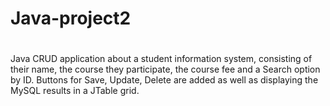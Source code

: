 # Java-project2
#
#
Java CRUD application about a student information system,
consisting of their name, the course they participate, the course fee and a Search option by ID.
Buttons for Save, Update, Delete are added as well as displaying the MySQL results in a JTable grid.
#
#
#
